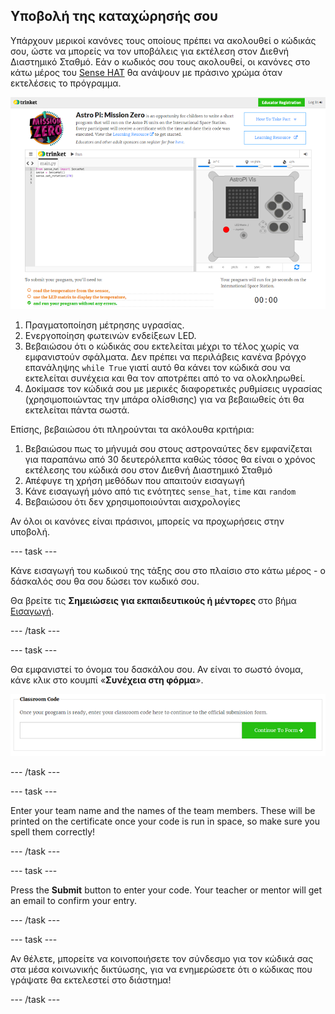 ## Υποβολή της καταχώρησής σου

Υπάρχουν μερικοί κανόνες τους οποίους πρέπει να ακολουθεί ο κώδικάς σου, ώστε να μπορείς να τον υποβάλεις για εκτέλεση στον Διεθνή Διαστημικό Σταθμό. Εάν ο κωδικός σου τους ακολουθεί, οι κανόνες στο κάτω μέρος του [Sense HAT](https://trinket.io/mission-zero) θα ανάψουν με πράσινο χρώμα όταν εκτελέσεις το πρόγραμμα.

![A screenshot of the Mission Zero Trinket pages showing the submission button and the criteria checks on the left. The top two ("read humidity" and "use the LEDs") are in orange text, the bottom one ("runs without any errors") is green ](images/validation.png)

1. Πραγματοποίηση μέτρησης υγρασίας.
1. Ενεργοποίηση φωτεινών ενδείξεων LED.
1. Βεβαιώσου ότι ο κώδικάς σου εκτελείται μέχρι το τέλος χωρίς να εμφανιστούν σφάλματα. Δεν πρέπει να περιλάβεις κανένα βρόγχο επανάληψης `while True` γιατί αυτό θα κάνει τον κώδικά σου να εκτελείται συνέχεια και θα τον αποτρέπει από το να ολοκληρωθεί.
1. Δοκίμασε τον κώδικά σου με μερικές διαφορετικές ρυθμίσεις υγρασίας (χρησιμοποιώντας την μπάρα ολίσθισης) για να βεβαιωθείς ότι θα εκτελείται πάντα σωστά.

Επίσης, βεβαιώσου ότι πληρούνται τα ακόλουθα κριτήρια:

1. Βεβαιώσου πως το μήνυμά σου στους αστροναύτες δεν εμφανίζεται για παραπάνω από 30 δευτερόλεπτα καθώς τόσος θα είναι ο χρόνος εκτέλεσης του κώδικά σου στον Διεθνή Διαστημικό Σταθμό
1. Απέφυγε τη χρήση μεθόδων που απαιτούν εισαγωγή
1. Κάνε εισαγωγή μόνο από τις ενότητες `sense_hat`, `time` και `random`
1. Βεβαιώσου ότι δεν χρησιμοποιούνται αισχρολογίες

Αν όλοι οι κανόνες είναι πράσινοι, μπορείς να προχωρήσεις στην υποβολή.

--- task ---

Κάνε εισαγωγή του κωδικού της τάξης σου στο πλαίσιο στο κάτω μέρος - ο δάσκαλός σου θα σου δώσει τον κωδικό σου.

Θα βρείτε τις **Σημειώσεις για εκπαιδευτικούς ή μέντορες** στο βήμα [Εισαγωγή](https://projects.raspberrypi.org/el-GR/projects/astro-pi-mission-zero/1).

--- /task ---

--- task ---

Θα εμφανιστεί το όνομα του δασκάλου σου. Αν είναι το σωστό όνομα, κάνε κλικ στο κουμπί «**Συνέχεια στη φόρμα**».

![Συνεχίστε στη φόρμα](images/continue-to-form.png)

--- /task ---

--- task ---

Enter your team name and the names of the team members. These will be printed on the certificate once your code is run in space, so make sure you spell them correctly!

--- /task ---

--- task ---

Press the **Submit** button to enter your code. Your teacher or mentor will get an email to confirm your entry.

--- /task ---

--- task ---

Αν θέλετε, μπορείτε να κοινοποιήσετε τον σύνδεσμο για τον κώδικά σας στα μέσα κοινωνικής δικτύωσης, για να ενημερώσετε ότι ο κώδικας που γράψατε θα εκτελεστεί στο διάστημα!

--- /task ---
